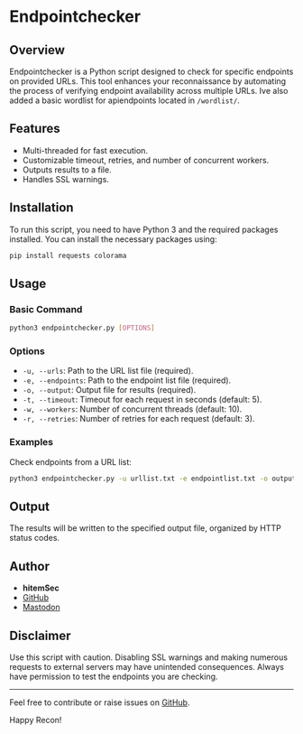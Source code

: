 # Endpointchecker

## Overview
Endpointchecker is a Python script designed to check for specific endpoints on provided URLs. This tool enhances your reconnaissance by automating the process of verifying endpoint availability across multiple URLs.
Ive also added a basic wordlist for apiendpoints located in ```/wordlist/```.

## Features
- Multi-threaded for fast execution.
- Customizable timeout, retries, and number of concurrent workers.
- Outputs results to a file.
- Handles SSL warnings.

## Installation
To run this script, you need to have Python 3 and the required packages installed. You can install the necessary packages using:


```bash
pip install requests colorama
```

## Usage
### Basic Command
```bash
python3 endpointchecker.py [OPTIONS]
```
### Options
- `-u, --urls`: Path to the URL list file (required).
- `-e, --endpoints`: Path to the endpoint list file (required).
- `-o, --output`: Output file for results (required).
- `-t, --timeout`: Timeout for each request in seconds (default: 5).
- `-w, --workers`: Number of concurrent threads (default: 10).
- `-r, --retries`: Number of retries for each request (default: 3).

### Examples

Check endpoints from a URL list:
```bash
python3 endpointchecker.py -u urllist.txt -e endpointlist.txt -o output.txt -t 5 -w 10 -r 3
```

## Output
The results will be written to the specified output file, organized by HTTP status codes.

## Author
- **hitemSec**
- [GitHub](https://github.com/hitem)
- [Mastodon](https://infosec.exchange/@hitem)

## Disclaimer
Use this script with caution. Disabling SSL warnings and making numerous requests to external servers may have unintended consequences. Always have permission to test the endpoints you are checking.

---

Feel free to contribute or raise issues on [GitHub](https://github.com/hitem/endpointchecker).

Happy Recon!
